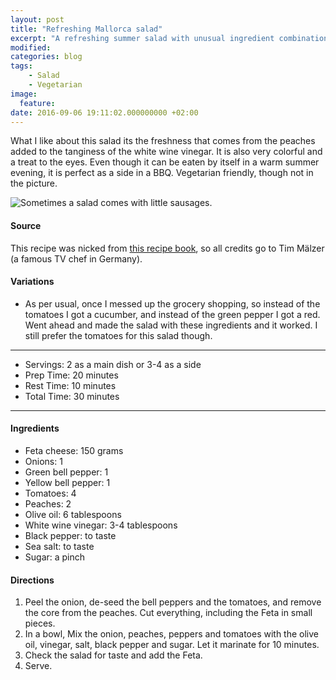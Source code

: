 ```yaml
---
layout: post
title: "Refreshing Mallorca salad"
excerpt: "A refreshing summer salad with unusual ingredient combinations"
modified:
categories: blog
tags:
    - Salad
    - Vegetarian
image:
  feature:
date: 2016-09-06 19:11:02.000000000 +02:00
---
```



What I like about this salad its the freshness that comes from the peaches added to the tanginess of the white wine vinegar. It is also very colorful and a treat to the eyes. Even though it can be eaten by itself in a warm summer evening, it is perfect as a side in a BBQ. Vegetarian friendly, though not in the picture.

![Sometimes a salad comes with little sausages.](https://dl.dropboxusercontent.com/u/9519660/foodforthepeople/img/MallorcaSalad.jpg)

#### Source
This recipe was nicked from [this recipe book](http://www.randomhouse.de/Buch/Kochbuch/Tim-Maelzer/Mosaik-Verlag/e241466.rhd), so all credits go to Tim Mälzer (a famous TV chef in Germany). 


#### Variations

+ As per usual, once I messed up the grocery shopping, so instead of the tomatoes I got a cucumber, and instead of the green pepper I got a red. Went ahead and made the salad with these ingredients and it worked. I still prefer the tomatoes for this salad though. 

---
* Servings: 2 as a main dish or 3-4 as a side
* Prep Time:  20 minutes
* Rest Time: 10 minutes
* Total Time:  30 minutes

---


#### Ingredients

* Feta cheese: 150 grams
* Onions: 1
* Green bell pepper: 1
* Yellow bell pepper: 1
* Tomatoes: 4
* Peaches: 2
* Olive oil: 6 tablespoons
* White wine vinegar: 3-4 tablespoons
* Black pepper: to taste
* Sea salt: to taste
* Sugar: a pinch


#### Directions

1. Peel the onion, de-seed the bell peppers and the tomatoes, and remove the core from the peaches. Cut everything, including the Feta in small pieces.
2. In a bowl, Mix the onion, peaches, peppers and tomatoes with the olive oil, vinegar, salt, black pepper and sugar. Let it marinate for 10 minutes.
3. Check the salad for taste and add the Feta.
4. Serve.

